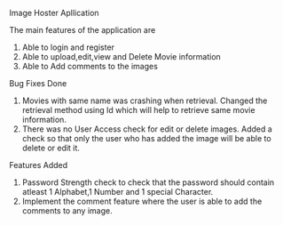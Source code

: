 Image Hoster Apllication

The main features of the application are
1) Able to login and register
2) Able to upload,edit,view and Delete Movie information
3) Able to Add comments to the images

Bug Fixes Done
1) Movies with same name was crashing when retrieval. Changed the retrieval method using Id which will help to retrieve same movie information.
2) There was no User Access check for edit or delete images. Added a check so that only the user who has added the image will be able to delete or edit it.

Features Added
1) Password Strength check to check that the password should contain atleast 1 Alphabet,1 Number and 1 special Character.
2) Implement the comment feature where the user is able to add the comments to any image.
